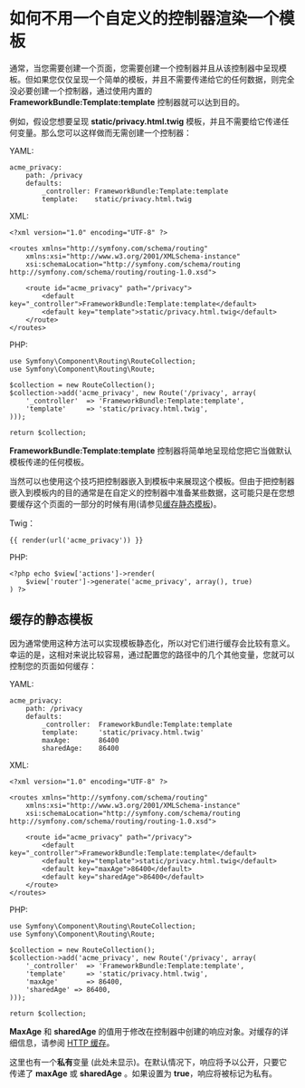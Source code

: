 # 如何不用一个自定义的控制器渲染一个模板

通常，当您需要创建一个页面，您需要创建一个控制器并且从该控制器中呈现模板。但如果您仅仅呈现一个简单的模板，并且不需要传递给它的任何数据，则完全没必要创建一个控制器，通过使用内置的 **FrameworkBundle:Template:template** 控制器就可以达到目的。

例如，假设您想要呈现 **static/privacy.html.twig** 模板，并且不需要给它传递任何变量。那么您可以这样做而无需创建一个控制器：

YAML:

```
acme_privacy:
    path: /privacy
    defaults:
        _controller: FrameworkBundle:Template:template
        template:    static/privacy.html.twig
```

XML:

```
<?xml version="1.0" encoding="UTF-8" ?>

<routes xmlns="http://symfony.com/schema/routing"
    xmlns:xsi="http://www.w3.org/2001/XMLSchema-instance"
    xsi:schemaLocation="http://symfony.com/schema/routing http://symfony.com/schema/routing/routing-1.0.xsd">

    <route id="acme_privacy" path="/privacy">
        <default key="_controller">FrameworkBundle:Template:template</default>
        <default key="template">static/privacy.html.twig</default>
    </route>
</routes>
```

PHP:

```
use Symfony\Component\Routing\RouteCollection;
use Symfony\Component\Routing\Route;

$collection = new RouteCollection();
$collection->add('acme_privacy', new Route('/privacy', array(
    '_controller'  => 'FrameworkBundle:Template:template',
    'template'     => 'static/privacy.html.twig',
)));

return $collection;
```

**FrameworkBundle:Template:template** 控制器将简单地呈现给您把它当做默认模板传递的任何模板。

当然可以也使用这个技巧把控制器嵌入到模板中来展现这个模板。但由于把控制器嵌入到模板内的目的通常是在自定义的控制器中准备某些数据，这可能只是在您想要缓存这个页面的一部分的时候有用(请参见[缓存静态模板](http://symfony.com/doc/current/cookbook/templating/render_without_controller.html#cookbook-templating-no-controller-caching))。

Twig：

```
{{ render(url('acme_privacy')) }}
```

PHP:

```
<?php echo $view['actions']->render(
    $view['router']->generate('acme_privacy', array(), true)
) ?>
```

## 缓存的静态模板

因为通常使用这种方法可以实现模板静态化，所以对它们进行缓存会比较有意义。幸运的是，这相对来说比较容易，通过配置您的路径中的几个其他变量，您就可以控制您的页面如何缓存：

YAML:

```
acme_privacy:
    path: /privacy
    defaults:
        _controller:  FrameworkBundle:Template:template
        template:     'static/privacy.html.twig'
        maxAge:       86400
        sharedAge:    86400
```

XML:

```
<?xml version="1.0" encoding="UTF-8" ?>

<routes xmlns="http://symfony.com/schema/routing"
    xmlns:xsi="http://www.w3.org/2001/XMLSchema-instance"
    xsi:schemaLocation="http://symfony.com/schema/routing http://symfony.com/schema/routing/routing-1.0.xsd">

    <route id="acme_privacy" path="/privacy">
        <default key="_controller">FrameworkBundle:Template:template</default>
        <default key="template">static/privacy.html.twig</default>
        <default key="maxAge">86400</default>
        <default key="sharedAge">86400</default>
    </route>
</routes>
```

PHP:

```
use Symfony\Component\Routing\RouteCollection;
use Symfony\Component\Routing\Route;

$collection = new RouteCollection();
$collection->add('acme_privacy', new Route('/privacy', array(
    '_controller'  => 'FrameworkBundle:Template:template',
    'template'     => 'static/privacy.html.twig',
    'maxAge'       => 86400,
    'sharedAge' => 86400,
)));

return $collection;
```

**MaxAge** 和 **sharedAge** 的值用于修改在控制器中创建的响应对象。对缓存的详细信息，请参阅 [HTTP 缓存](http://symfony.com/doc/current/book/http_cache.html)。

这里也有一个**私有**变量 (此处未显示)。在默认情况下，响应将予以公开，只要它传递了 **maxAge** 或 **sharedAge** 。如果设置为 **true**，响应将被标记为私有。
